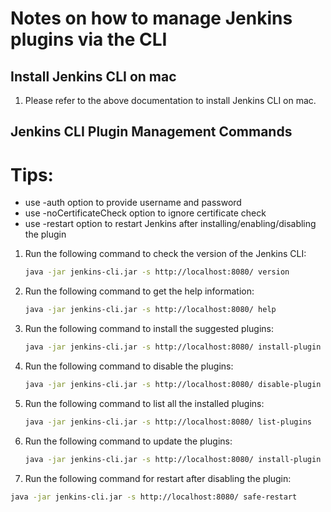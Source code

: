 # Notes on how to manage Jenkins plugins via the CLI

## Install Jenkins CLI on mac

1. Please refer to the above documentation to install Jenkins CLI on mac.

## Jenkins CLI Plugin Management Commands

# Tips:

- use -auth option to provide username and password
- use -noCertificateCheck option to ignore certificate check
- use -restart option to restart Jenkins after installing/enabling/disabling the plugin

1. Run the following command to check the version of the Jenkins CLI:

   ```bash
   java -jar jenkins-cli.jar -s http://localhost:8080/ version
   ```

2. Run the following command to get the help information:

   ```bash
   java -jar jenkins-cli.jar -s http://localhost:8080/ help
   ```

3. Run the following command to install the suggested plugins:

   ```bash
   java -jar jenkins-cli.jar -s http://localhost:8080/ install-plugin <plugin-name>
   ```

4. Run the following command to disable the plugins:

   ```bash
   java -jar jenkins-cli.jar -s http://localhost:8080/ disable-plugin <plugin-name>
   ```

5. Run the following command to list all the installed plugins:

   ```bash
   java -jar jenkins-cli.jar -s http://localhost:8080/ list-plugins
   ```

6. Run the following command to update the plugins:

   ```bash
   java -jar jenkins-cli.jar -s http://localhost:8080/ install-plugin <plugin-name>
   ```

7. Run the following command for restart after disabling the plugin:

```bash
java -jar jenkins-cli.jar -s http://localhost:8080/ safe-restart
```
